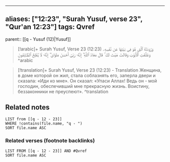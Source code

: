 
---
aliases: ["12:23", "Surah Yusuf, verse 23", "Qur'an 12:23"]
tags: Qvref
---

parent:: [[q - Yusuf (12)|Yusuf]]

> [!arabic]+ Surah Yusuf, Verse 23 (12:23)
> <span class="quran-arabic">وَرَٰوَدَتْهُ ٱلَّتِى هُوَ فِى بَيْتِهَا عَن نَّفْسِهِۦ وَغَلَّقَتِ ٱلْأَبْوَٰبَ وَقَالَتْ هَيْتَ لَكَ ۚ قَالَ مَعَاذَ ٱللَّهِ ۖ إِنَّهُۥ رَبِّىٓ أَحْسَنَ مَثْوَاىَ ۖ إِنَّهُۥ لَا يُفْلِحُ ٱلظَّـٰلِمُونَ</span>
^arabic

> [!translation]+ Surah Yusuf, Verse 23 (12:23) - Translation
> Женщина, в доме которой он жил, стала соблазнять его, заперла двери и сказала: «Иди ко мне». Он сказал: «Упаси Аллах! Ведь он - мой господин, обеспечивший мне прекрасную жизнь. Воистину, беззаконники не преуспеют».
^translation



## Related notes
```dataview
LIST from [[q - 12 - 23]]
WHERE !contains(file.name, "q - ")
SORT file.name ASC
```

### Related verses (footnote backlinks)
```dataview
LIST FROM [[q - 12 - 23]] AND #Qvref
SORT file.name ASC
```

